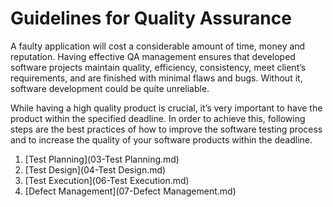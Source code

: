 # Guidelines for Quality Assurance

A faulty application will cost a considerable amount of time, money and reputation. Having effective QA management ensures that developed software projects maintain quality, efficiency, consistency, meet client’s requirements, and are finished with minimal flaws and bugs. Without it, software development could be quite unreliable.

While having a high quality product is crucial, it’s very important to have the product within the specified deadline. In order to achieve this, following steps are the best practices of how to improve the software testing process and to increase the quality of your software products within the deadline.

1. [Test Planning](03-Test Planning.md)
2. [Test Design](04-Test Design.md)
3. [Test Execution](06-Test Execution.md)
4. [Defect Management](07-Defect Management.md)
 
